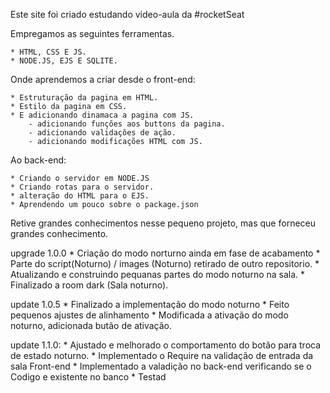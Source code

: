 Este site foi criado estudando video-aula da #rocketSeat

Empregamos as seguintes ferramentas.

    * HTML, CSS E JS.
    * NODE.JS, EJS E SQLITE.

Onde aprendemos a criar desde o front-end:

    * Estruturação da pagina em HTML.
    * Estilo da pagina em CSS.
    * E adicionando dinamaca a pagina com JS.
        - adicionando funções aos buttons da pagina.
        - adicionando validações de ação.
        - adicionando modificações HTML com JS.

Ao back-end:

    * Criando o servidor em NODE.JS
    * Criando rotas para o servidor.
    * alteração do HTML para o EJS.
    * Aprendendo um pouco sobre o package.json

Retive grandes conhecimentos nesse pequeno projeto, mas que forneceu grandes conhecimento.

upgrade 1.0.0
    * Criação do modo norturno ainda em fase de acabamento
    * Parte do script(Noturno) / images (Noturno) retirado de outro repositorio.
    * Atualizando e construindo pequanas partes do modo noturno na sala.
    * Finalizado a room dark (Sala noturno).

update 1.0.5
    * Finalizado a implementação do modo noturno
    * Feito pequenos ajustes de alinhamento
    * Modificada a ativação do modo noturno, adicionada butão de ativação.

update 1.1.0:
    * Ajustado e melhorado o comportamento do botão para troca de estado noturno.
    * Implementado o Require na validação de entrada da sala Front-end
    * Implementado a valadição no back-end verificando se o Codigo e existente no banco
    * Testad

